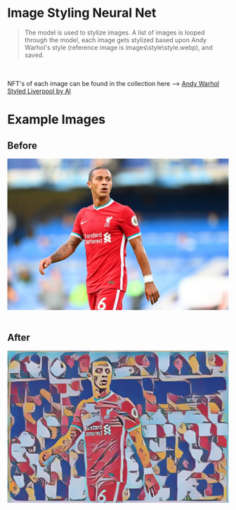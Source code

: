 # Image Styling Neural Net
> The model is used to stylize images. A list of images is looped through the model, each image gets stylized based upon Andy Warhol's style (reference image is images\style\style.webp), and saved.
<br/>
<br/>
NFT's of each image can be found in the collection here --> <a href="https://opensea.io/collection/aw-liverpool-ai" >Andy Warhol Styled Liverpool by AI</a>
<br/>

# Example Images
 ## Before
<img src="images\original\thiago.webp" height=auto width=auto />
<br/>
<br/>

 ## After
<img src="images\original\generated\stylized_thiago.jpg" height=auto width=auto />
